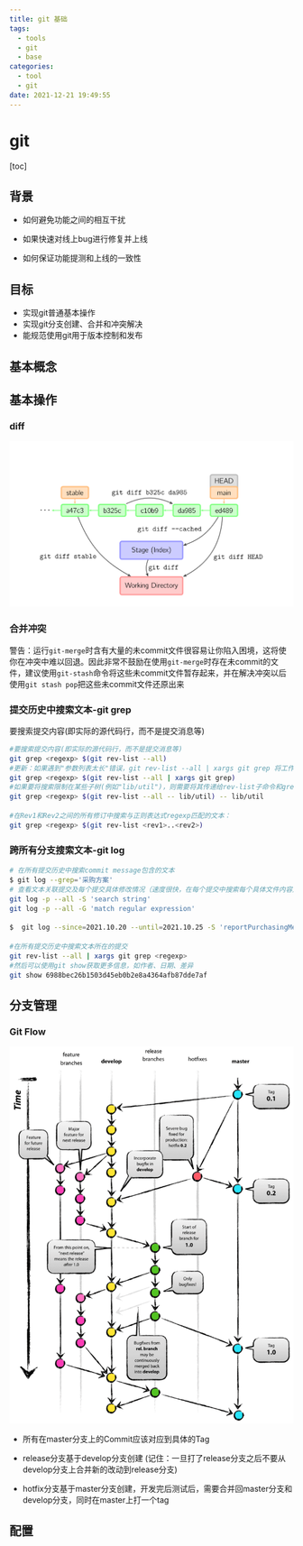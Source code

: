 ```yaml
---
title: git 基础
tags:
  - tools
  - git
  - base
categories:
  - tool
  - git
date: 2021-12-21 19:49:55
---
```


# git

[toc]

## 背景

- 如何避免功能之间的相互干扰

- 如果快速对线上bug进行修复并上线

- 如何保证功能提测和上线的一致性

## 目标

- 实现git普通基本操作
- 实现git分支创建、合并和冲突解决
- 能规范使用git用于版本控制和发布

## 基本概念

## 基本操作

### diff

![img](git-base/diff.svg)

### 合并冲突

警告：运行`git-merge`时含有大量的未commit文件很容易让你陷入困境，这将使你在冲突中难以回退。因此非常不鼓励在使用`git-merge`时存在未commit的文件，建议使用`git-stash`命令将这些未commit文件暂存起来，并在解决冲突以后使用`git stash pop`把这些未commit文件还原出来

### 提交历史中搜索文本-git grep

要搜索提交内容(即实际的源代码行，而不是提交消息等)

```bash
#要搜索提交内容(即实际的源代码行，而不是提交消息等)
git grep <regexp> $(git rev-list --all)
#更新：如果遇到"参数列表太长"错误，git rev-list --all | xargs git grep 将工作
git grep <regexp> $(git rev-list --all | xargs git grep)
#如果要将搜索限制在某些子树(例如"lib/util")，则需要将其传递给rev-list子命令和grep：
git grep <regexp> $(git rev-list --all -- lib/util) -- lib/util

#在Rev1和Rev2之间的所有修订中搜索与正则表达式regexp匹配的文本：
git grep <regexp> $(git rev-list <rev1>..<rev2>)
```

### 跨所有分支搜索文本-git log

```bash
# 在所有提交历史中搜索commit message包含的文本
$ git log --grep='采购方案'
# 查看文本关联提交及每个提交具体修改情况（速度很快，在每个提交中搜索每个具体文件内容）
git log -p --all -S 'search string'
git log -p --all -G 'match regular expression'

$  git log --since=2021.10.20 --until=2021.10.25 -S 'reportPurchasingMethod' -- sql/

#在所有提交历史中搜索文本所在的提交
git rev-list --all | xargs git grep <regexp>
#然后可以使用git show获取更多信息，如作者、日期、差异
git show 6988bec26b1503d45eb0b2e8a4364afb87dde7af
```



## 分支管理

### Git Flow

![img](git-base/git-model@2x-16342164982891.png)

- 所有在master分支上的Commit应该对应到具体的Tag

- release分支基于develop分支创建 (记住：一旦打了release分支之后不要从develop分支上合并新的改动到release分支)

- hotfix分支基于master分支创建，开发完后测试后，需要合并回master分支和develop分支，同时在master上打一个tag

  

## 配置

